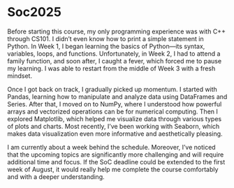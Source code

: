 # Soc2025

Before starting this course, my only programming experience was with C++ through CS101. I didn’t even know how to print a simple statement in Python. In Week 1, I began learning the basics of Python—its syntax, variables, loops, and functions. Unfortunately, in Week 2, I had to attend a family function, and soon after, I caught a fever, which forced me to pause my learning. I was able to restart from the middle of Week 3 with a fresh mindset.

Once I got back on track, I gradually picked up momentum. I started with Pandas, learning how to manipulate and analyze data using DataFrames and Series. After that, I moved on to NumPy, where I understood how powerful arrays and vectorized operations can be for numerical computing. Then I explored Matplotlib, which helped me visualize data through various types of plots and charts. Most recently, I’ve been working with Seaborn, which makes data visualization even more informative and aesthetically pleasing.

 I am currently about a week behind the schedule. Moreover, I’ve noticed that the upcoming topics are significantly more challenging and will require additional time and focus. If the SoC deadline could be extended to the first week of August, it would really help me complete the course comfortably and with a deeper understanding.
